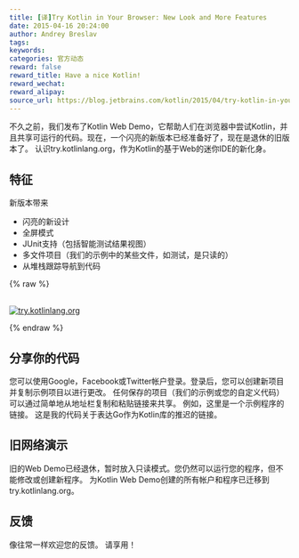 ```yaml
---
title: [译]Try Kotlin in Your Browser: New Look and More Features
date: 2015-04-16 20:24:00
author: Andrey Breslav
tags:
keywords:
categories: 官方动态
reward: false
reward_title: Have a nice Kotlin!
reward_wechat:
reward_alipay:
source_url: https://blog.jetbrains.com/kotlin/2015/04/try-kotlin-in-your-browser-new-look-and-more-features/
---
```


不久之前，我们发布了Kotlin Web Demo，它帮助人们在浏览器中尝试Kotlin，并且共享可运行的代码。现在，一个闪亮的新版本已经准备好了，现在是退休的旧版本了。
认识try.kotlinlang.org，作为Kotlin的基于Web的迷你IDE的新化身。
## 特征

新版本带来

* 闪亮的新设计
* 全屏模式
* JUnit支持（包括智能测试结果视图）
* 多文件项目（我们的示例中的某些文件，如测试，是只读的）
* 从堆栈跟踪导航到代码


{% raw %}
<p><a href="https://d3nmt5vlzunoa1.cloudfront.net/kotlin/files/2015/04/try.kotlinlang.org_.png"><br/>
<img alt="try.kotlinlang.org" class="alignleft wp-image-2108" data-recalc-dims="1" src="https://i0.wp.com/blog.jetbrains.com/kotlin/files/2015/04/try.kotlinlang.org_.png?w=100%25&amp;ssl=1"/><br/>
</a></p>
{% endraw %}

## 分享你的代码

您可以使用Google，Facebook或Twitter帐户登录。登录后，您可以创建新项目并复制示例项目以进行更改。
任何保存的项目（我们的示例或您的自定义代码）可以通过简单地从地址栏复制和粘贴链接来共享。
例如，这里是一个示例程序的链接。
这是我的代码关于表达Go作为Kotlin库的推迟的链接。
## 旧网络演示

旧的Web Demo已经退休，暂时放入只读模式。您仍然可以运行您的程序，但不能修改或创建新程序。
为Kotlin Web Demo创建的所有帐户和程序已迁移到try.kotlinlang.org。
## 反馈

像往常一样欢迎您的反馈。
请享用！
